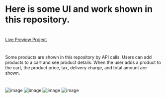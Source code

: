 # Here is some UI and work shown in this repository.
#
[Live Preview Project](https://664efaab16ea9ad294cd0ded--warm-speculoos-f2ae3f.netlify.app/)
#
Some products are shown in this repository by API calls. Users can add products to a cart and see product details. When the user adds a product to the cart, the product price, tax, delivery charge, and total amount are shown.
#

![image](https://github.com/DeveloperOmarFaruk/JS-Temporary-Store/assets/75971859/665157bc-2ddb-44ff-87fc-0ae495d357f4)
![image](https://github.com/DeveloperOmarFaruk/JS-Temporary-Store/assets/75971859/95f44b43-2ed3-4958-ac0a-36cce95eb85d)
![image](https://github.com/DeveloperOmarFaruk/JS-Temporary-Store/assets/75971859/d543b9c8-a68b-4178-8f3f-a400623f2ed1)
![image](https://github.com/DeveloperOmarFaruk/JS-Temporary-Store/assets/75971859/91da1247-6e00-44ea-b2fc-753fbc4f068d)
